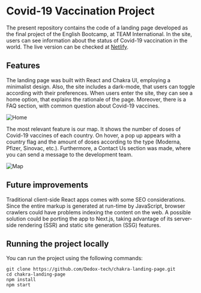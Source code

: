 # Covid-19 Vaccination Project

The present repository contains the code of a landing page developed as the final project of the English Bootcamp, at TEAM International. In the site, users can see information about the status of Covid-19 vaccination in the world. The live version can be checked at [Netlify](https://vaccinationproject.netlify.app/).

## Features

The landing page was built with React and Chakra UI, employing a minimalist design. Also, the site includes a dark-mode, that users can toggle according with their preferences. When users enter the site, they can see a home option, that explains the rationale of the page. Moreover, there is a FAQ section, with common question about Covid-19 vaccines.

![Home](https://dl.dropboxusercontent.com/s/3ayvskc0tduck37/Home-computador.png?dl=0)

The most relevant feature is our map. It shows the number of doses of Covid-19 vaccines of each country. On hover, a pop up appears with a country flag and the amount of doses according to the type (Moderna, Pfizer, Sinovac, etc.). Furthermore, a Contact Us section was made, where you can send a message to the development team.

![Map](https://dl.dropboxusercontent.com/s/z69summc5lfqu5v/Mapa%20celular.png?dl=0)

## Future improvements 

Traditional client-side React apps comes with some SEO considerations. Since the entire markup is generated at run-time by JavaScript, browser crawlers could have problems indexing the content on the web. A possible solution could be porting the app to Next.js, taking advantage of its server-side rendering (SSR) and static site generation (SSG) features.

## Running the project locally

You can run the project using the following commands:

```
git clone https://github.com/Dedox-tech/chakra-landing-page.git
cd chakra-landing-page
npm install
npm start
```

